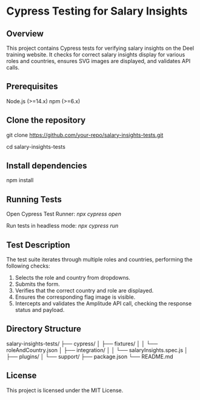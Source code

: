 # Cypress Testing for Salary Insights

## Overview
This project contains Cypress tests for verifying salary insights on the Deel training website. It checks for correct salary insights display for various roles and countries, ensures SVG images are displayed, and validates API calls.

## Prerequisites
Node.js (>=14.x)
npm (>=6.x)

## Clone the repository
git clone https://github.com/your-repo/salary-insights-tests.git

cd salary-insights-tests

## Install dependencies
npm install

## Running Tests
Open Cypress Test Runner:
  *npx cypress open*

Run tests in headless mode:
  *npx cypress run*

## Test Description
The test suite iterates through multiple roles and countries, performing the following checks:

1. Selects the role and country from dropdowns.
2. Submits the form.
3. Verifies that the correct country and role are displayed.
4. Ensures the corresponding flag image is visible.
5. Intercepts and validates the Amplitude API call, checking the response status and payload.

## Directory Structure
  salary-insights-tests/
  ├── cypress/
  │   ├── fixtures/
  │   │   └── roleAndCountry.json
  │   ├── integration/
  │   │   └── salaryInsights.spec.js
  │   ├── plugins/
  │   └── support/
  ├── package.json
  └── README.md

## License
This project is licensed under the MIT License.
